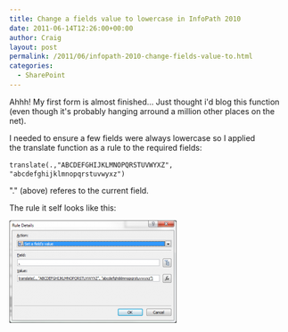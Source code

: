 ```yaml
---
title: Change a fields value to lowercase in InfoPath 2010
date: 2011-06-14T12:26:00+00:00
author: Craig
layout: post
permalink: /2011/06/infopath-2010-change-fields-value-to.html
categories:
  - SharePoint
---
```


Ahhh! My first form is almost finished... Just thought i'd blog this function (even though it's probably hanging arround a million other places on the net).

I needed to ensure a few fields were always lowercase so I applied the translate function as a rule to the required fields:

```
translate(.,"ABCDEFGHIJKLMNOPQRSTUVWYXZ", "abcdefghijklmnopqrstuvwyxz")
```

"." (above) referes to the current field.

The rule it self looks like this:

![Rule](/assets/images/Rule-300x184.png)
